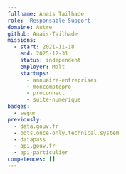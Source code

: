 ```yaml
---
fullname: Anais Tailhade
role: 'Responsable Support '
domaine: Autre
github: Anais-Tailhade
missions:
  - start: 2021-11-18
    end: 2025-12-31
    status: independent
    employer: Malt
    startups:
      - annuaire-entreprises
      - moncomptepro
      - proconnect
      - suite-numerique
badges:
  - segur
previously:
  - data.gouv.fr
  - oots.once-only.technical.system
  - datapass
  - api.gouv.fr
  - api-particulier
competences: []
---
```

